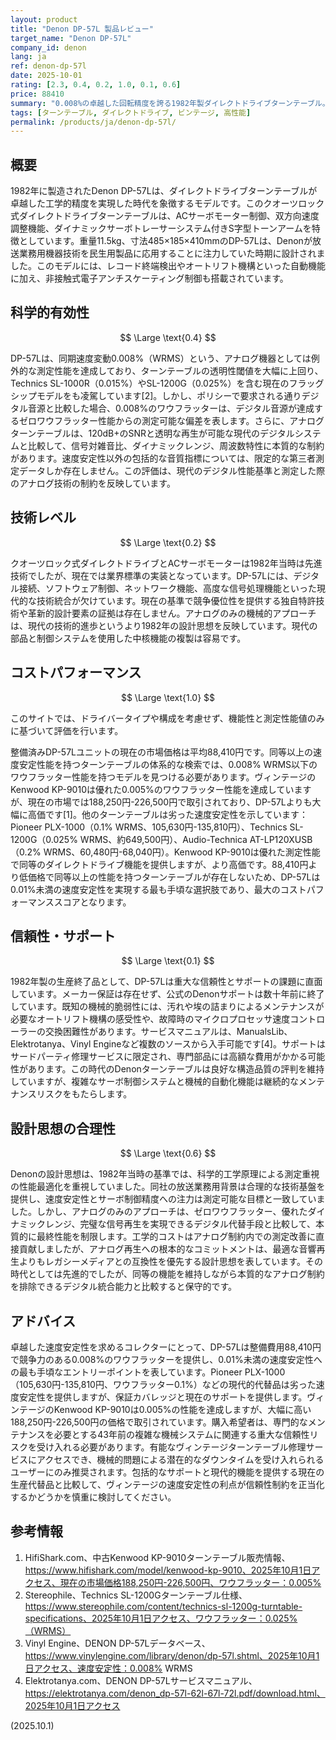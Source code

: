 ```yaml
---
layout: product
title: "Denon DP-57L 製品レビュー"
target_name: "Denon DP-57L"
company_id: denon
lang: ja
ref: denon-dp-57l
date: 2025-10-01
rating: [2.3, 0.4, 0.2, 1.0, 0.1, 0.6]
price: 88410
summary: "0.008%の卓越した回転精度を誇る1982年製ダイレクトドライブターンテーブル。ヴィンテージハイエンド機種と競合する性能を持つが、旧式技術とサポート終了による制約あり"
tags: [ターンテーブル, ダイレクトドライブ, ビンテージ, 高性能]
permalink: /products/ja/denon-dp-57l/
---
```

## 概要

1982年に製造されたDenon DP-57Lは、ダイレクトドライブターンテーブルが卓越した工学的精度を実現した時代を象徴するモデルです。このクオーツロック式ダイレクトドライブターンテーブルは、ACサーボモーター制御、双方向速度調整機能、ダイナミックサーボトレーサーシステム付きS字型トーンアームを特徴としています。重量11.5kg、寸法485×185×410mmのDP-57Lは、Denonが放送業務用機器技術を民生用製品に応用することに注力していた時期に設計されました。このモデルには、レコード終端検出やオートリフト機構といった自動機能に加え、非接触式電子アンチスケーティング制御も搭載されています。

## 科学的有効性

$$ \Large \text{0.4} $$

DP-57Lは、同期速度変動0.008%（WRMS）という、アナログ機器としては例外的な測定性能を達成しており、ターンテーブルの透明性閾値を大幅に上回り、Technics SL-1000R（0.015%）やSL-1200G（0.025%）を含む現在のフラッグシップモデルをも凌駕しています[2]。しかし、ポリシーで要求される通りデジタル音源と比較した場合、0.008%のワウフラッターは、デジタル音源が達成するゼロワウフラッター性能からの測定可能な偏差を表します。さらに、アナログターンテーブルは、120dB+のSNRと透明な再生が可能な現代のデジタルシステムと比較して、信号対雑音比、ダイナミックレンジ、周波数特性に本質的な制約があります。速度安定性以外の包括的な音質指標については、限定的な第三者測定データしか存在しません。この評価は、現代のデジタル性能基準と測定した際のアナログ技術の制約を反映しています。

## 技術レベル

$$ \Large \text{0.2} $$

クオーツロック式ダイレクトドライブとACサーボモーターは1982年当時は先進技術でしたが、現在では業界標準の実装となっています。DP-57Lには、デジタル接続、ソフトウェア制御、ネットワーク機能、高度な信号処理機能といった現代的な技術統合が欠けています。現在の基準で競争優位性を提供する独自特許技術や革新的設計要素の証拠は存在しません。アナログのみの機械的アプローチは、現代の技術的進歩というより1982年の設計思想を反映しています。現代の部品と制御システムを使用した中核機能の複製は容易です。

## コストパフォーマンス

$$ \Large \text{1.0} $$

このサイトでは、ドライバータイプや構成を考慮せず、機能性と測定性能値のみに基づいて評価を行います。

整備済みDP-57Lユニットの現在の市場価格は平均88,410円です。同等以上の速度安定性能を持つターンテーブルの体系的な検索では、0.008% WRMS以下のワウフラッター性能を持つモデルを見つける必要があります。ヴィンテージのKenwood KP-9010は優れた0.005%のワウフラッター性能を達成していますが、現在の市場では188,250円-226,500円で取引されており、DP-57Lよりも大幅に高価です[1]。他のターンテーブルは劣った速度安定性を示しています：Pioneer PLX-1000（0.1% WRMS、105,630円-135,810円）、Technics SL-1200G（0.025% WRMS、約649,500円）、Audio-Technica AT-LP120XUSB（0.2% WRMS、60,480円-68,040円）。Kenwood KP-9010は優れた測定性能で同等のダイレクトドライブ機能を提供しますが、より高価です。88,410円より低価格で同等以上の性能を持つターンテーブルが存在しないため、DP-57Lは0.01%未満の速度安定性を実現する最も手頃な選択肢であり、最大のコストパフォーマンススコアとなります。

## 信頼性・サポート

$$ \Large \text{0.1} $$

1982年製の生産終了品として、DP-57Lは重大な信頼性とサポートの課題に直面しています。メーカー保証は存在せず、公式のDenonサポートは数十年前に終了しています。既知の機械的脆弱性には、汚れや埃の詰まりによるメンテナンスが必要なオートリフト機構の感受性や、故障時のマイクロプロセッサ速度コントローラーの交換困難性があります。サービスマニュアルは、ManualsLib、Elektrotanya、Vinyl Engineなど複数のソースから入手可能です[4]。サポートはサードパーティ修理サービスに限定され、専門部品には高額な費用がかかる可能性があります。この時代のDenonターンテーブルは良好な構造品質の評判を維持していますが、複雑なサーボ制御システムと機械的自動化機能は継続的なメンテナンスリスクをもたらします。

## 設計思想の合理性

$$ \Large \text{0.6} $$

Denonの設計思想は、1982年当時の基準では、科学的工学原理による測定重視の性能最適化を重視していました。同社の放送業務用背景は合理的な技術基盤を提供し、速度安定性とサーボ制御精度への注力は測定可能な目標と一致していました。しかし、アナログのみのアプローチは、ゼロワウフラッター、優れたダイナミックレンジ、完璧な信号再生を実現できるデジタル代替手段と比較して、本質的に最終性能を制限します。工学的コストはアナログ制約内での測定改善に直接貢献しましたが、アナログ再生への根本的なコミットメントは、最適な音響再生よりもレガシーメディアとの互換性を優先する設計思想を表しています。その時代としては先進的でしたが、同等の機能を維持しながら本質的なアナログ制約を排除できるデジタル統合能力と比較すると保守的です。

## アドバイス

卓越した速度安定性を求めるコレクターにとって、DP-57Lは整備費用88,410円で競争力のある0.008%のワウフラッターを提供し、0.01%未満の速度安定性への最も手頃なエントリーポイントを表しています。Pioneer PLX-1000（105,630円-135,810円、ワウフラッター0.1%）などの現代的代替品は劣った速度安定性を提供しますが、保証カバレッジと現在のサポートを提供します。ヴィンテージのKenwood KP-9010は0.005%の性能を達成しますが、大幅に高い188,250円-226,500円の価格で取引されています。購入希望者は、専門的なメンテナンスを必要とする43年前の複雑な機械システムに関連する重大な信頼性リスクを受け入れる必要があります。有能なヴィンテージターンテーブル修理サービスにアクセスでき、機械的問題による潜在的なダウンタイムを受け入れられるユーザーにのみ推奨されます。包括的なサポートと現代的機能を提供する現在の生産代替品と比較して、ヴィンテージの速度安定性の利点が信頼性制約を正当化するかどうかを慎重に検討してください。

## 参考情報

1. HifiShark.com、中古Kenwood KP-9010ターンテーブル販売情報、https://www.hifishark.com/model/kenwood-kp-9010、2025年10月1日アクセス、現在の市場価格188,250円-226,500円、ワウフラッター：0.005%
2. Stereophile、Technics SL-1200Gターンテーブル仕様、https://www.stereophile.com/content/technics-sl-1200g-turntable-specifications、2025年10月1日アクセス、ワウフラッター：0.025%（WRMS）
3. Vinyl Engine、DENON DP-57Lデータベース、https://www.vinylengine.com/library/denon/dp-57l.shtml、2025年10月1日アクセス、速度安定性：0.008% WRMS
4. Elektrotanya.com、DENON DP-57Lサービスマニュアル、https://elektrotanya.com/denon_dp-57l-62l-67l-72l.pdf/download.html、2025年10月1日アクセス

(2025.10.1)